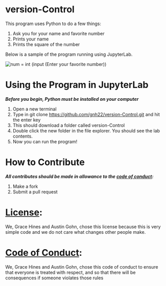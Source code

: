 # version-Control
This program uses Python to do a few things:
1. Ask you for your name and favorite number 
2. Prints your name
3. Prints the square of the number 

Below is a sample of the program running using JupyterLab.

![num = int (input (Enter your favorite number))](https://user-images.githubusercontent.com/114427708/194906061-3822a4ec-24aa-43a2-80b5-64a5ac260e8e.jpeg)

# Using the Program in JupyterLab
***Before you begin, Python must be installed on your computer***
1. Open a new terminal
2. Type in git clone https://github.com/gnh22/version-Control.git and hit the enter key
4. This should download a folder called version-Control
5. Double click the new folder in the file explorer. You should see the lab contents.
6. Now you can run the program!

# How to Contribute
***All contributes should be made in allowance to the [code of conduct](https://github.com/gnh22/version-Control/blob/main/CODE-OF-CONDUCT.md):***
1. Make a fork
2. Submit a pull request

# [License](https://github.com/gnh22/version-Control/blob/main/LICENSE.md):
We, Grace Hines and Austin Gohn, chose this license because this is very simple code and we do not care what changes other people make.

# [Code of Conduct](https://github.com/gnh22/version-Control/blob/main/CODE-OF-CONDUCT.md):
We, Grace Hines and Austin Gohn, chose this code of conduct to ensure that everyone is treated with respect, and so that there will be consequences if someone violates those rules 

